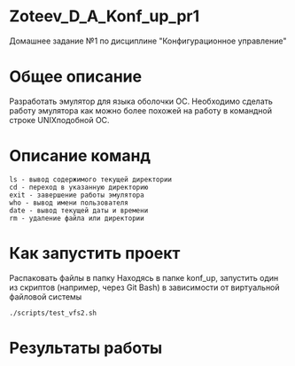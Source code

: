# Zoteev_D_A_Konf_up_pr1
Домашнее задание №1 по дисциплине "Конфигурационное управление"
# Общее описание
Разработать эмулятор для языка оболочки ОС. Необходимо сделать работу эмулятора как можно более похожей на работу в командной строке UNIXподобной ОС.
# Описание команд
```
ls - вывод содержимого текущей директории
cd - переход в указанную директорию
exit - завершение работы эмулятора
who - вывод имени пользователя
date - вывод текущей даты и времени
rm - удаление файла или директории
```
# Как запустить проект
Распаковать файлы в папку
Находясь в папке konf_up, запустить один из скриптов (например, через Git Bash) в зависимости от виртуальной файловой системы
```
./scripts/test_vfs2.sh
```
# Результаты работы

